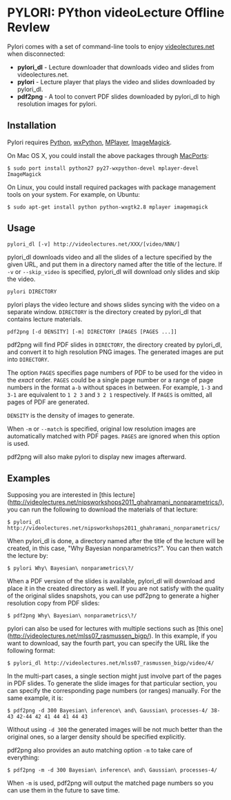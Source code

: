 PYLORI: PYthon videoLecture Offline RevIew
==========================================

Pylori comes with a set of command-line tools to enjoy 
[videolectures.net](http://videolectures.net) when disconnected: 

* **pylori_dl** - Lecture downloader that downloads video and slides from 
videolectures.net.
* **pylori** - Lecture player that plays the video and slides downloaded by 
pylori\_dl.
* **pdf2png** - A tool to convert PDF slides downloaded by pylori\_dl to 
high resolution images for pylori.


Installation
------------

Pylori requires 
[Python](http://www.python.org/),
[wxPython](http://www.wxpython.org/),
[MPlayer](http://www.mplayerhq.hu/),
[ImageMagick](http://www.imagemagick.org/).

On Mac OS X, you could install the above packages through
[MacPorts](http://www.macports.org/):

    $ sudo port install python27 py27-wxpython-devel mplayer-devel ImageMagick

On Linux, you could install required packages with package management 
tools on your system. For example, on Ubuntu:
    
    $ sudo apt-get install python python-wxgtk2.8 mplayer imagemagick


Usage
-----

    pylori_dl [-v] http://videolectures.net/XXX/[video/NNN/]

pylori\_dl downloads video and all the slides of a lecture specified by the 
given URL, and put them in a directory named after the title of the lecture.
If `-v` or `--skip_video` is specified, pylori\_dl will download only 
slides and skip the video.

    pylori DIRECTORY

pylori plays the video lecture and shows slides syncing with the video 
on a separate window.
`DIRECTORY` is the directory created by pylori\_dl that contains
lecture materials.

    pdf2png [-d DENSITY] [-m] DIRECTORY [PAGES [PAGES ...]]

pdf2png will find PDF slides in `DIRECTORY`, the directory created by 
pylori\_dl, and convert it to high resolution PNG images.
The generated images are put into `DIRECTORY`.

The option `PAGES` specifies page numbers of PDF to be used for the video
in the *exact* order.
`PAGES` could be a single page number or a range of page numbers 
in the format `a-b` without spaces in between.  For example, 
`1-3` and `3-1` are equivalent to `1 2 3` and `3 2 1` respectively.
If `PAGES` is omitted, all pages of PDF are generated.

`DENSITY` is the density of images to generate.

When `-m` or `--match` is specified, original low resolution images are
automatically matched with PDF pages. `PAGES` are ignored when this option
is used.

pdf2png will also make pylori to display new images afterward.


Examples
--------

Supposing you are interested in [this lecture]
(http://videolectures.net/nipsworkshops2011_ghahramani_nonparametrics/),
you can run the following to download the materials of that lecture:

    $ pylori_dl http://videolectures.net/nipsworkshops2011_ghahramani_nonparametrics/

When pylori\_dl is done, a directory named after the title
of the lecture will be created, in this case, 
"Why Bayesian nonparametrics?". You can then watch the lecture by:

    $ pylori Why\ Bayesian\ nonparametrics\?/

When a PDF version of the slides is available, pylori\_dl will download 
and place it in the created directory as well.
If you are not satisfy with the quality of the original slides snapshots,
you can use pdf2png to generate a higher resolution copy from PDF slides:

    $ pdf2png Why\ Bayesian\ nonparametrics\?/

pylori can also be used for lectures with multiple sections such as [this one]
(http://videolectures.net/mlss07_rasmussen_bigp/).
In this example, if you want to download, say the fourth part, you can specify
the URL like the following format:

    $ pylori_dl http://videolectures.net/mlss07_rasmussen_bigp/video/4/

In the multi-part cases, a single section might just involve part of the 
pages in PDF slides. To generate the slide images for that particular
section, you can specify the corresponding page numbers (or ranges) manually. 
For the same example, it is:

    $ pdf2png -d 300 Bayesian\ inference\ and\ Gaussian\ processes-4/ 38-43 42-44 42 41 44 41 44 43

Without using `-d 300` the generated images will be
not much better than the original ones, so a larger density should be 
specified explicitly.

pdf2png also provides an auto matching option `-m` to take care of everything:

    $ pdf2png -m -d 300 Bayesian\ inference\ and\ Gaussian\ processes-4/

When `-m` is used, pdf2png will output the matched page numbers so you can
use them in the future to save time.

